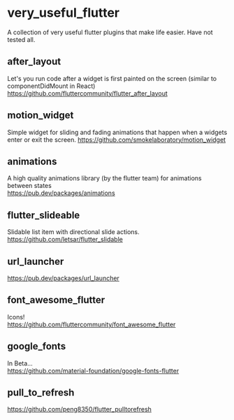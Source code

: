 # very_useful_flutter
A collection of very useful flutter plugins that make life easier. Have not tested all.

## after_layout   
Let's you run code after a widget is first painted on the screen (similar to componentDidMount in React)
https://github.com/fluttercommunity/flutter_after_layout

## motion_widget   
Simple widget for sliding and fading animations that happen when a widgets enter or exit the screen.
https://github.com/smokelaboratory/motion_widget

## animations   
A high quality animations library (by the flutter team) for animations between states   
https://pub.dev/packages/animations

## flutter_slideable   
Slidable list item with directional slide actions.   
https://github.com/letsar/flutter_slidable

## url_launcher   
https://pub.dev/packages/url_launcher

## font_awesome_flutter   
Icons!   
https://github.com/fluttercommunity/font_awesome_flutter

## google_fonts
In Beta...   
https://github.com/material-foundation/google-fonts-flutter


## pull_to_refresh
https://github.com/peng8350/flutter_pulltorefresh

